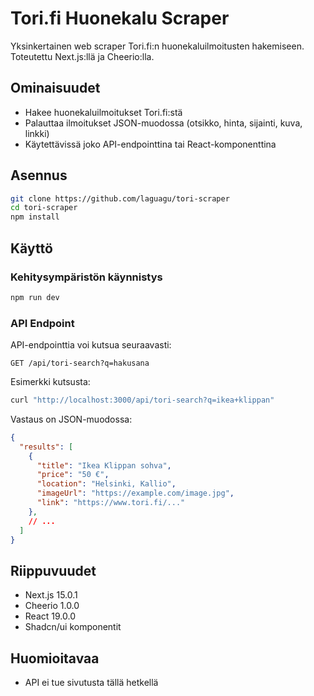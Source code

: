 # Tori.fi Huonekalu Scraper

Yksinkertainen web scraper Tori.fi:n huonekaluilmoitusten hakemiseen. Toteutettu Next.js:llä ja Cheerio:lla.

## Ominaisuudet

- Hakee huonekaluilmoitukset Tori.fi:stä
- Palauttaa ilmoitukset JSON-muodossa (otsikko, hinta, sijainti, kuva, linkki)
- Käytettävissä joko API-endpointtina tai React-komponenttina

## Asennus

```bash
git clone https://github.com/laguagu/tori-scraper
cd tori-scraper
npm install
```

## Käyttö

### Kehitysympäristön käynnistys

```bash
npm run dev
```

### API Endpoint

API-endpointtia voi kutsua seuraavasti:

```
GET /api/tori-search?q=hakusana
```

Esimerkki kutsusta:
```bash
curl "http://localhost:3000/api/tori-search?q=ikea+klippan"
```

Vastaus on JSON-muodossa:
```json
{
  "results": [
    {
      "title": "Ikea Klippan sohva",
      "price": "50 €",
      "location": "Helsinki, Kallio",
      "imageUrl": "https://example.com/image.jpg",
      "link": "https://www.tori.fi/..."
    },
    // ...
  ]
}
```

## Riippuvuudet

- Next.js 15.0.1
- Cheerio 1.0.0
- React 19.0.0
- Shadcn/ui komponentit

## Huomioitavaa

- API ei tue sivutusta tällä hetkellä
